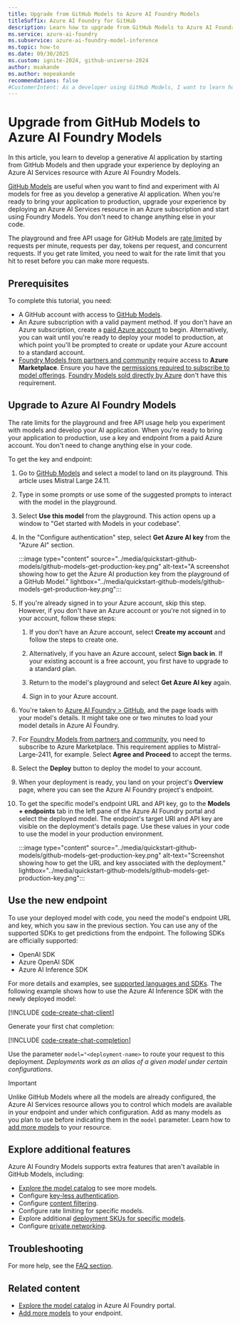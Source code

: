 ```yaml
---
title: Upgrade from GitHub Models to Azure AI Foundry Models
titleSuffix: Azure AI Foundry for GitHub
description: Learn how to upgrade from GitHub Models to Azure AI Foundry Models for production-ready AI applications with enhanced features.
ms.service: azure-ai-foundry
ms.subservice: azure-ai-foundry-model-inference
ms.topic: how-to
ms.date: 09/30/2025
ms.custom: ignite-2024, github-universe-2024
author: msakande   
ms.author: mopeakande
recommendations: false
#CustomerIntent: As a developer using GitHub Models, I want to learn how to upgrade my endpoint to Azure AI Foundry Models so that I can access enhanced features and capabilities for my AI applications.
---
```


# Upgrade from GitHub Models to Azure AI Foundry Models

In this article, you learn to develop a generative AI application by starting from GitHub Models and then upgrade your experience by deploying an Azure AI Services resource with Azure AI Foundry Models.

[GitHub Models](https://docs.github.com/en/github-models/) are useful when you want to find and experiment with AI models for free as you develop a generative AI application. When you're ready to bring your application to production, upgrade your experience by deploying an Azure AI Services resource in an Azure subscription and start using Foundry Models. You don't need to change anything else in your code.

The playground and free API usage for GitHub Models are [rate limited](https://docs.github.com/en/github-models/prototyping-with-ai-models#rate-limits) by requests per minute, requests per day, tokens per request, and concurrent requests. If you get rate limited, you need to wait for the rate limit that you hit to reset before you can make more requests.

## Prerequisites

To complete this tutorial, you need:

- A GitHub account with access to [GitHub Models](https://docs.github.com/en/github-models/).
- An Azure subscription with a valid payment method. If you don't have an Azure subscription, create a [paid Azure account](https://azure.microsoft.com/pricing/purchase-options/pay-as-you-go) to begin. Alternatively, you can wait until you're ready to deploy your model to production, at which point you'll be prompted to create or update your Azure account to a standard account.
- [Foundry Models from partners and community](../concepts/models-from-partners.md) require access to **Azure Marketplace**. Ensure you have the [permissions required to subscribe to model offerings](configure-marketplace.md). [Foundry Models sold directly by Azure](../concepts/models-sold-directly-by-azure.md) don't have this requirement.
 

## Upgrade to Azure AI Foundry Models

The rate limits for the playground and free API usage help you experiment with models and develop your AI application. When you're ready to bring your application to production, use a key and endpoint from a paid Azure account. You don't need to change anything else in your code.

To get the key and endpoint:

1. Go to [GitHub Models](https://github.com/marketplace/models) and select a model to land on its playground. This article uses Mistral Large 24.11.

1. Type in some prompts or use some of the suggested prompts to interact with the model in the playground.

1. Select **Use this model** from the playground. This action opens up a window to "Get started with Models in your codebase".

1. In the "Configure authentication" step, select **Get Azure AI key** from the "Azure AI" section.

    :::image type="content" source="../media/quickstart-github-models/github-models-get-production-key.png" alt-text="A screenshot showing how to get the Azure AI production key from the playground of a GitHub Model." lightbox="../media/quickstart-github-models/github-models-get-production-key.png":::

1. If you're already signed in to your Azure account, skip this step. However, if you don't have an Azure account or you're not signed in to your account, follow these steps:

    1. If you don't have an Azure account, select **Create my account** and follow the steps to create one.

    1. Alternatively, if you have an Azure account, select **Sign back in**. If your existing account is a free account, you first have to upgrade to a standard plan. 

    1. Return to the model's playground and select **Get Azure AI key** again. 

    1. Sign in to your Azure account.
    
1.  You're taken to [Azure AI Foundry > GitHub](https://ai.azure.com/GitHub), and the page loads with your model's details. It might take one or two minutes to load your model details in Azure AI Foundry.

1. For [Foundry Models from partners and community](../../concepts/models-from-partners.md), you need to subscribe to Azure Marketplace. This requirement applies to Mistral-Large-2411, for example. Select **Agree and Proceed** to accept the terms.

1. Select the **Deploy** button to deploy the model to your account.

1. When your deployment is ready, you land on your project's **Overview** page, where you can see the Azure AI Foundry project's endpoint. 

1. To get the specific model's endpoint URL and API key, go to the **Models + endpoints** tab in the left pane of the Azure AI Foundry portal and select the deployed model. The endpoint's target URI and API key are visible on the deployment's details page. Use these values in your code to use the model in your production environment.

    :::image type="content" source="../media/quickstart-github-models/github-models-get-production-key.png" alt-text="Screenshot showing how to get the URL and key associated with the deployment." lightbox="../media/quickstart-github-models/github-models-get-production-key.png":::

## Use the new endpoint

To use your deployed model with code, you need the model's endpoint URL and key, which you saw in the previous section. You can use any of the supported SDKs to get predictions from the endpoint. The following SDKs are officially supported:

* OpenAI SDK
* Azure OpenAI SDK
* Azure AI Inference SDK

For more details and examples, see [supported languages and SDKs](../supported-languages.md). The following example shows how to use the Azure AI Inference SDK with the newly deployed model:

[!INCLUDE [code-create-chat-client](../../foundry-models/includes/code-create-chat-client.md)]

Generate your first chat completion:

[!INCLUDE [code-create-chat-completion](../../foundry-models/includes/code-create-chat-completion.md)]

Use the parameter `model="<deployment-name>` to route your request to this deployment. *Deployments work as an alias of a given model under certain configurations*.

> [!IMPORTANT]
> Unlike GitHub Models where all the models are already configured, the Azure AI Services resource allows you to control which models are available in your endpoint and under which configuration. Add as many models as you plan to use before indicating them in the `model` parameter. Learn how to [add more models](../../model-inference/how-to/create-model-deployments.md) to your resource.

## Explore additional features

Azure AI Foundry Models supports extra features that aren't available in GitHub Models, including:

* [Explore the model catalog](https://ai.azure.com/github/models) to see more models.
* Configure [key-less authentication](../../model-inference/how-to/configure-entra-id.md).
* Configure [content filtering](../../model-inference/how-to/configure-content-filters.md).
* Configure rate limiting for specific models.
* Explore additional [deployment SKUs for specific models](../../model-inference/concepts/deployment-types.md).
* Configure [private networking](../../../ai-services/cognitive-services-virtual-networks.md?context=/azure/ai-foundry/openai/context/context).

## Troubleshooting

For more help, see the [FAQ section](../../foundry-models/faq.yml).

## Related content

* [Explore the model catalog](https://ai.azure.com/github/models) in Azure AI Foundry portal.
* [Add more models](../../model-inference/how-to/create-model-deployments.md) to your endpoint.
